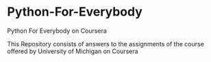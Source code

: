 # Python-For-Everybody
Python For Everybody on Coursera

This Repository consists of answers to the  assignments of the course offered by University of Michigan on Coursera
